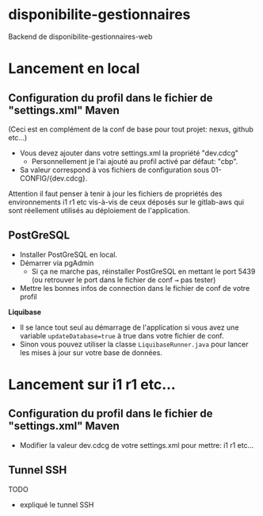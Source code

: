 # disponibilite-gestionnaires

Backend de disponibilite-gestionnaires-web

# Lancement en local

## Configuration du profil dans le fichier de "settings.xml" Maven

(Ceci est en complément de la conf de base pour tout projet: nexus, github etc...)
* Vous devez ajouter dans votre settings.xml la propriété "dev.cdcg"
  * Personnellement je l'ai ajouté au profil activé par défaut: "cbp".  
* Sa valeur correspond à vos fichiers de configuration sous 01-CONFIG/{dev.cdcg}.

Attention il faut penser à tenir à jour les fichiers de propriétés des environnements i1 r1 etc vis-à-vis de ceux déposés sur le gitlab-aws qui sont réellement utilisés au déploiement de l'application.

## PostGreSQL 

* Installer PostGreSQL en local.
* Démarrer via pgAdmin
    * Si ça ne marche pas, réinstaller PostGreSQL en mettant le port 5439 (ou retrouver le port dans le fichier de conf <kbd>→</kbd> pas tester)
* Mettre les bonnes infos de connection dans le fichier de conf de votre profil
    
**Liquibase**
* Il se lance tout seul au démarrage de l'application si vous avez une variable ``updateDatabase=true`` à true dans votre fichier de conf.
* Sinon vous pouvez utiliser la classe ``LiquibaseRunner.java`` pour lancer les mises à jour sur votre base de données.

# Lancement sur i1 r1 etc...

## Configuration du profil dans le fichier de "settings.xml" Maven

* Modifier la valeur dev.cdcg de votre settings.xml pour mettre: i1 r1 etc...

## Tunnel SSH

TODO 
* expliqué le tunnel SSH